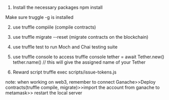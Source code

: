 1. Install the necessary packages
   npm install

Make sure truggle -g is installed

2. use truffle compiile
   (compile contracts)

3. use truffle migrate --reset
   (migrate contracts on the blockchain)

4. use truffle test
   to run Moch and Chai testing suite

5. use truffle console
   to access truffle console
   tether = await Tether.new()
   tether.name() // this will give the assigned name of your Tether

6. Reward script
   truffle exec scripts/issue-tokens.js

note: when working on web3, remember to connect Ganache>>Deploy contracts(truffle compile, migrate)>>import the account from ganache to metamask>> restart the local server
